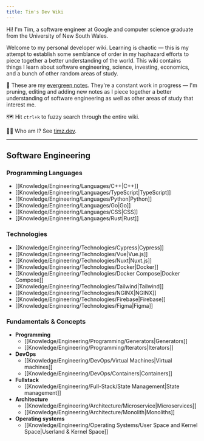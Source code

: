 ```yaml
---
title: Tim's Dev Wiki
---
```


Hi! I'm Tim, a software engineer at Google and computer science graduate from the University of New South Wales.

Welcome to my personal developer wiki. Learning is chaotic — this is my attempt to establish some semblance of order in my haphazard efforts to piece together a better understanding of the world. This wiki contains things I learn about software engineering, science, investing, economics, and a bunch of other random areas of study.

🌲 These are my [evergreen notes](https://notes.andymatuschak.org/Evergreen_notes). They're a constant work in progress — I'm pruning, editing and adding new notes as I piece together a better understanding of software engineering as well as other areas of study that interest me.

🗺️ Hit `ctrl+k` to fuzzy search through the entire wiki.

👨‍💻 Who am I? See [timz.dev](https://timz.dev).

---

## Software Engineering
### Programming Languages
- [[Knowledge/Engineering/Languages/C++|C++]]
- [[Knowledge/Engineering/Languages/TypeScript|TypeScript]]
- [[Knowledge/Engineering/Languages/Python|Python]]
- [[Knowledge/Engineering/Languages/Go|Go]]
- [[Knowledge/Engineering/Languages/CSS|CSS]]
- [[Knowledge/Engineering/Languages/Rust|Rust]] 

### Technologies
- [[Knowledge/Engineering/Technologies/Cypress|Cypress]]
- [[Knowledge/Engineering/Technologies/Vue|Vue.js]]
- [[Knowledge/Engineering/Technologies/Nuxt|Nuxt.js]]
- [[Knowledge/Engineering/Technologies/Docker|Docker]]
- [[Knowledge/Engineering/Technologies/Docker Compose|Docker Compose]]
- [[Knowledge/Engineering/Technologies/Tailwind|Tailwind]]
- [[Knowledge/Engineering/Technologies/NGINX|NGINX]]
- [[Knowledge/Engineering/Technologies/Firebase|Firebase]]
- [[Knowledge/Engineering/Technologies/Figma|Figma]]

### Fundamentals & Concepts
- **Programming**
	- [[Knowledge/Engineering/Programming/Generators|Generators]]
	- [[Knowledge/Engineering/Programming/Iterators|Iterators]]
- **DevOps**
	- [[Knowledge/Engineering/DevOps/Virtual Machines|Virtual machines]]
	- [[Knowledge/Engineering/DevOps/Containers|Containers]]
- **Fullstack**
	- [[Knowledge/Engineering/Full-Stack/State Management|State management]]
- **Architecture**
	- [[Knowledge/Engineering/Architecture/Microservice|Microservices]]
	- [[Knowledge/Engineering/Architecture/Monolith|Monoliths]]
- **Operating systems**
	- [[Knowledge/Engineering/Operating Systems/User Space and Kernel Space|Userland & Kernel Space]]

